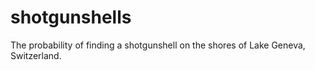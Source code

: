 # shotgunshells
The probability of finding a shotgunshell on the shores of Lake Geneva, Switzerland. 
